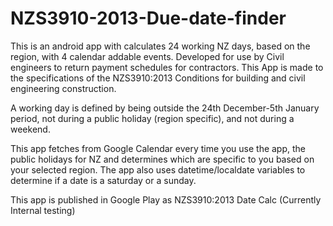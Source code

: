 # NZS3910-2013-Due-date-finder

This is an android app with calculates 24 working NZ days, based on the region, with 4 calendar addable events.
Developed for use by Civil engineers to return payment schedules for contractors.
This App is made to the specifications of the NZS3910:2013  Conditions for building and civil engineering construction.

A working day is defined by being outside the 24th December-5th January period, not during a public holiday (region specific), and not during a weekend.

This app fetches from Google Calendar every time you use the app, the public holidays for NZ and determines which are specific to you based on your selected region. 
The app also uses datetime/localdate variables to determine if a date is a saturday or a sunday. 

This app is published in Google Play as NZS3910:2013 Date Calc (Currently Internal testing)
